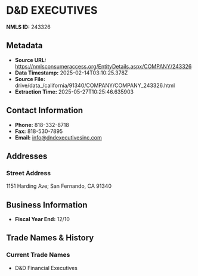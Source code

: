 # D&D EXECUTIVES

**NMLS ID:** 243326

## Metadata
- **Source URL:** https://nmlsconsumeraccess.org/EntityDetails.aspx/COMPANY/243326
- **Data Timestamp:** 2025-02-14T03:10:25.378Z
- **Source File:** drive/data_/california/91340/COMPANY/COMPANY_243326.html
- **Extraction Time:** 2025-05-27T10:25:46.635903

## Contact Information
- **Phone:** 818-332-8718
- **Fax:** 818-530-7895
- **Email:** info@dndexecutivesinc.com

## Addresses
### Street Address
1151 Harding Ave; San Fernando, CA 91340

## Business Information
- **Fiscal Year End:** 12/10

## Trade Names & History
### Current Trade Names
- D&D Financial Executives
